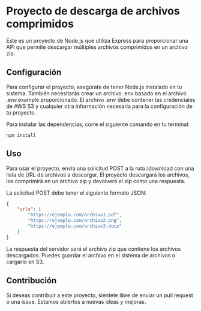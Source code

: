 # Proyecto de descarga de archivos comprimidos

Este es un proyecto de Node.js que utiliza Express para proporcionar una API que permite descargar múltiples archivos comprimidos en un archivo zip.

## Configuración

Para configurar el proyecto, asegúrate de tener Node.js instalado en tu sistema. También necesitarás crear un archivo .env basado en el archivo .env.example proporcionado. El archivo .env debe contener las credenciales de AWS S3 y cualquier otra información necesaria para la configuración de tu proyecto.

Para instalar las dependencias, corre el siguiente comando en tu terminal:

```
npm install
```

## Uso

Para usar el proyecto, envía una solicitud POST a la ruta /download con una lista de URL de archivos a descargar. El proyecto descargará los archivos, los comprimirá en un archivo zip y devolverá el zip como una respuesta.

La solicitud POST debe tener el siguiente formato JSON:

```json
{
	"urls": [
		"https://ejemplo.com/archivo1.pdf",
		"https://ejemplo.com/archivo2.png",
		"https://ejemplo.com/archivo3.docx"
	]
}
```

La respuesta del servidor será el archivo zip que contiene los archivos descargados. Puedes guardar el archivo en el sistema de archivos o cargarlo en S3.

## Contribución

Si deseas contribuir a este proyecto, siéntete libre de enviar un pull request o una issue. Estamos abiertos a nuevas ideas y mejoras.

